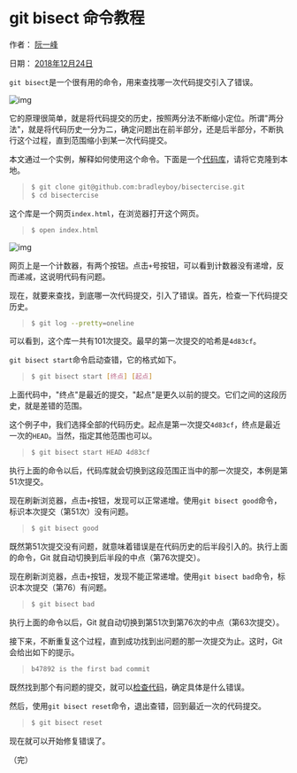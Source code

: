 # git bisect 命令教程

作者： [阮一峰](https://www.ruanyifeng.com/)

日期： [2018年12月24日](https://www.ruanyifeng.com/blog/2018/12/)

`git bisect`是一个很有用的命令，用来查找哪一次代码提交引入了错误。

![img](https://www.wangbase.com/blogimg/asset/201812/bg2018122402.png)

它的原理很简单，就是将代码提交的历史，按照两分法不断缩小定位。所谓"两分法"，就是将代码历史一分为二，确定问题出在前半部分，还是后半部分，不断执行这个过程，直到范围缩小到某一次代码提交。

本文通过一个实例，解释如何使用这个命令。下面是一个[代码库](https://github.com/bradleyboy/bisectercise)，请将它克隆到本地。

> ```bash
> $ git clone git@github.com:bradleyboy/bisectercise.git
> $ cd bisectercise
> ```

这个库是一个网页`index.html`，在浏览器打开这个网页。

> ```bash
> $ open index.html
> ```

![img](https://www.wangbase.com/blogimg/asset/201812/bg2018122401.png)

网页上是一个计数器，有两个按钮。点击`+`号按钮，可以看到计数器没有递增，反而递减，这说明代码有问题。

现在，就要来查找，到底哪一次代码提交，引入了错误。首先，检查一下代码提交历史。

> ```bash
> $ git log --pretty=oneline
> ```

可以看到，这个库一共有101次提交。最早的第一次提交的哈希是`4d83cf`。

`git bisect start`命令启动查错，它的格式如下。

> ```bash
> $ git bisect start [终点] [起点]
> ```

上面代码中，"终点"是最近的提交，"起点"是更久以前的提交。它们之间的这段历史，就是差错的范围。

这个例子中，我们选择全部的代码历史。起点是第一次提交`4d83cf`，终点是最近一次的`HEAD`。当然，指定其他范围也可以。

> ```bash
> $ git bisect start HEAD 4d83cf
> ```

执行上面的命令以后，代码库就会切换到这段范围正当中的那一次提交，本例是第51次提交。

现在刷新浏览器，点击`+`按钮，发现可以正常递增。使用`git bisect good`命令，标识本次提交（第51次）没有问题。

> ```bash
> $ git bisect good
> ```

既然第51次提交没有问题，就意味着错误是在代码历史的后半段引入的。执行上面的命令，Git 就自动切换到后半段的中点（第76次提交）。

现在刷新浏览器，点击`+`按钮，发现不能正常递增。使用`git bisect bad`命令，标识本次提交（第76）有问题。

> ```bash
> $ git bisect bad
> ```

执行上面的命令以后，Git 就自动切换到第51次到第76次的中点（第63次提交）。

接下来，不断重复这个过程，直到成功找到出问题的那一次提交为止。这时，Git 会给出如下的提示。

> ```bash
> b47892 is the first bad commit
> ```

既然找到那个有问题的提交，就可以[检查代码](https://github.com/bradleyboy/bisectercise/commit/b47892adec22ee3b0330aff37cbc5e695dfb99d6)，确定具体是什么错误。

然后，使用`git bisect reset`命令，退出查错，回到最近一次的代码提交。

> ```bash
> $ git bisect reset
> ```

现在就可以开始修复错误了。

（完）